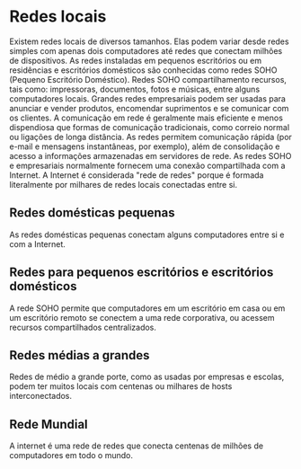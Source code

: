 # Redes locais
Existem redes locais de diversos tamanhos. Elas podem variar desde redes simples com apenas dois computadores até redes que conectam milhões de dispositivos. As redes instaladas em pequenos escritórios ou em residências e escritórios domésticos são conhecidas como redes SOHO (Pequeno Escritório Doméstico). Redes SOHO compartilhamento recursos, tais como: impressoras, documentos, fotos e músicas, entre alguns computadores locais.
Grandes redes empresariais podem ser usadas para anunciar e vender produtos, encomendar suprimentos e se comunicar com os clientes. A comunicação em rede é geralmente mais eficiente e menos dispendiosa que formas de comunicação tradicionais, como correio normal ou ligações de longa distância. As redes permitem comunicação rápida (por e-mail e mensagens instantâneas, por exemplo), além de consolidação e acesso a informações armazenadas em servidores de rede.
As redes SOHO e empresariais normalmente fornecem uma conexão compartilhada com a Internet. A Internet é considerada "rede de redes" porque é formada literalmente por milhares de redes locais conectadas entre si.
## Redes domésticas pequenas
As redes domésticas pequenas conectam alguns computadores entre si e com a Internet.
## Redes para pequenos escritórios e escritórios domésticos
A rede SOHO permite que computadores em um escritório em casa ou em um escritório remoto se conectem a uma rede corporativa, ou acessem recursos compartilhados centralizados.
## Redes médias a grandes
Redes de médio a grande porte, como as usadas por empresas e escolas, podem ter muitos locais com centenas ou milhares de hosts interconectados.
## Rede Mundial
A internet é uma rede de redes que conecta centenas de milhões de computadores em todo o mundo.
